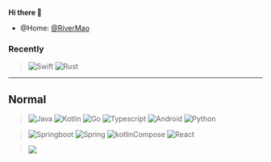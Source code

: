 **Hi there 👋**
- @Home: [@RiverMao](https://rivermao.com)


### Recently
> ![Swift](https://img.shields.io/badge/-swift-orange?style=flat-square&logo=swift&logoColor=white)
> ![Rust](https://img.shields.io/badge/-rust-red?style=flat-square&logo=rust&logoColor=white)
---

## Normal

> ![Java](https://img.shields.io/badge/-java-gray?style=flat-square&logo=java&logoColor=white)
> ![Kotlin](https://img.shields.io/badge/-Kotlin-pink?style=flat-square&logo=kotlin&logoColor=white)
> ![Go](https://img.shields.io/badge/-Go-blue?style=flat-square&logo=go&logoColor=white)
> ![Typescript](https://img.shields.io/badge/-Typescript-darkblue?style=flat-square&logo=typescript&logoColor=white)
> ![Android](https://img.shields.io/badge/-Android-brightgreen?style=flat-square&logo=android&logoColor=white)
> ![Python](https://img.shields.io/badge/-Python-yellow?style=flat-square&logo=python&logoColor=white)


> ![Springboot](https://img.shields.io/badge/-Springboot-lightgreen?style=flat-square&logo=springboot&logoColor=white)
> ![Spring](https://img.shields.io/badge/-Spring-green?style=flat-square&logo=spring&logoColor=white)
> ![kotlinCompose](https://img.shields.io/badge/-Comepose-dargreen?style=flat-square&logo=JetpackCompose&logoColor=white)
> ![React](https://img.shields.io/badge/-React-orange?style=flat-square&logo=react&logoColor=white)


> ![](https://zinc-profile.songraysmail.workers.dev/?user=vaspike)

<!--
**vaspike/vaspike** is a ✨ _special_ ✨ repository because its `README.md` (this file) appears on your GitHub profile.

Here are some ideas to get you started:

- 🔭 I’m currently working on ...
- 🌱 I’m currently learning ...
- 👯 I’m looking to collaborate on ...
- 🤔 I’m looking for help with ...
- 💬 Ask me about ...
- 📫 How to reach me: ...
- 😄 Pronouns: ...
- ⚡ Fun fact: ...
-->

